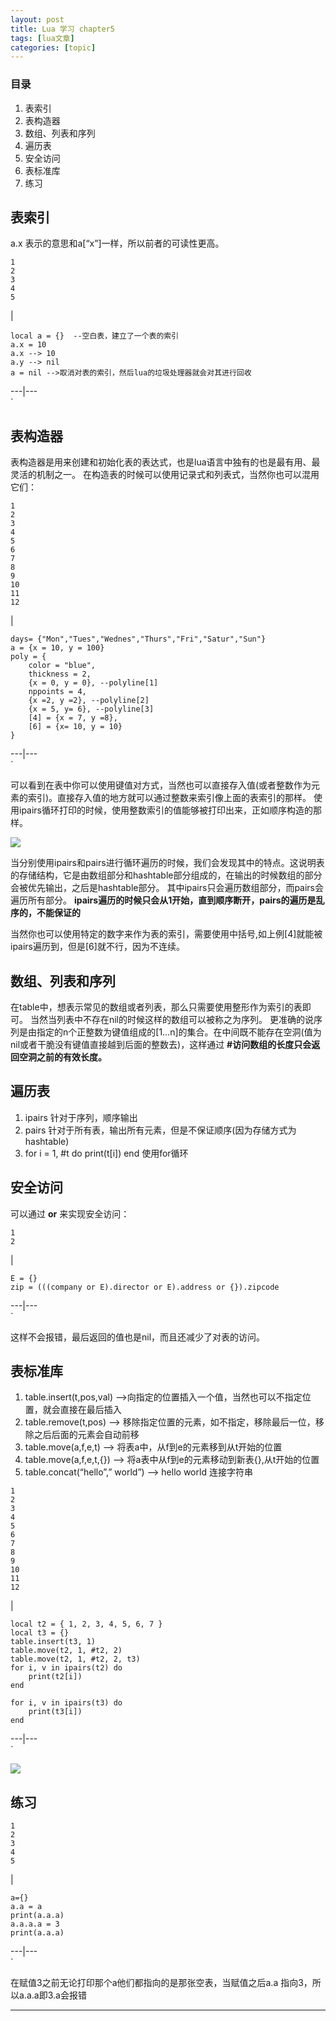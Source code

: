 ```yaml
---
layout: post
title: Lua 学习 chapter5  
tags: [lua文章]
categories: [topic]
---
```

### 目录

  1. 表索引
  2. 表构造器
  3. 数组、列表和序列
  4. 遍历表
  5. 安全访问
  6. 表标准库
  7. 练习

## 表索引

a.x 表示的意思和a[“x”]一样，所以前者的可读性更高。

    
    
    1
    2
    3
    4
    5
    

|

    
    
    local a = {}  --空白表，建立了一个表的索引
    a.x = 10
    a.x --> 10
    a.y --> nil
    a = nil -->取消对表的索引，然后lua的垃圾处理器就会对其进行回收
      
  
---|---  
`

## 表构造器

表构造器是用来创建和初始化表的表达式，也是lua语言中独有的也是最有用、最灵活的机制之一。 在构造表的时候可以使用记录式和列表式，当然你也可以混用它们：

    
    
    1
    2
    3
    4
    5
    6
    7
    8
    9
    10
    11
    12
    

|

    
    
    days= {"Mon","Tues","Wednes","Thurs","Fri","Satur","Sun"}
    a = {x = 10, y = 100}
    poly = {
    	color = "blue",
    	thickness = 2,
    	{x = 0, y = 0}, --polyline[1]
    	nppoints = 4,
    	{x =2, y =2}, --polyline[2]
    	{x = 5, y= 6}, --polyline[3]
    	[4] = {x = 7, y =8},
    	[6] = {x= 10, y = 10}
    }
      
  
---|---  
`

可以看到在表中你可以使用键值对方式，当然也可以直接存入值(或者整数作为元素的索引)。直接存入值的地方就可以通过整数来索引像上面的表索引的那样。
使用ipairs循环打印的时候，使用整数索引的值能够被打印出来，正如顺序构造的那样。

![](https://i.imgur.com/MMD6oy1.png)

当分别使用ipairs和pairs进行循环遍历的时候，我们会发现其中的特点。这说明表的存储结构，它是由数组部分和hashtable部分组成的，在输出的时候数组的部分会被优先输出，之后是hashtable部分。
其中ipairs只会遍历数组部分，而pairs会遍历所有部分。
**ipairs遍历的时候只会从1开始，直到顺序断开，pairs的遍历是乱序的，不能保证的**

当然你也可以使用特定的数字来作为表的索引，需要使用中括号,如上例[4]就能被ipairs遍历到，但是[6]就不行，因为不连续。

## 数组、列表和序列

在table中，想表示常见的数组或者列表，那么只需要使用整形作为索引的表即可。 当然当列表中不存在nil的时候这样的数组可以被称之为序列。
更准确的说序列是由指定的n个正整数为键值组成的[1…n]的集合。在中间既不能存在空洞(值为nil或者干脆没有键值直接越到后面的整数去)，这样通过
**#访问数组的长度只会返回空洞之前的有效长度。**

## 遍历表

  1. ipairs 针对于序列，顺序输出
  2. pairs 针对于所有表，输出所有元素，但是不保证顺序(因为存储方式为hashtable)
  3. for i = 1, #t do print(t[i]) end 使用for循环

## 安全访问

可以通过 **or** 来实现安全访问：

    
    
    1
    2
    

|

    
    
    E = {}
    zip = (((company or E).director or E).address or {}).zipcode 
      
  
---|---  
`

这样不会报错，最后返回的值也是nil，而且还减少了对表的访问。

## 表标准库

  1. table.insert(t,pos,val) –>向指定的位置插入一个值，当然也可以不指定位置，就会直接在最后插入
  2. table.remove(t,pos) –> 移除指定位置的元素，如不指定，移除最后一位，移除之后后面的元素会自动前移
  3. table.move(a,f,e,t) –> 将表a中，从f到e的元素移到从t开始的位置
  4. table.move(a,f,e,t,{}) –> 将a表中从f到e的元素移动到新表{},从t开始的位置
  5. table.concat(“hello”,” world”) –> hello world 连接字符串

    
    
    1
    2
    3
    4
    5
    6
    7
    8
    9
    10
    11
    12
    

|

    
    
    local t2 = { 1, 2, 3, 4, 5, 6, 7 }
    local t3 = {}
    table.insert(t3, 1)
    table.move(t2, 1, #t2, 2)
    table.move(t2, 1, #t2, 2, t3)
    for i, v in ipairs(t2) do
        print(t2[i])
    end
    
    for i, v in ipairs(t3) do
        print(t3[i])
    end
      
  
---|---  
`

![](https://i.imgur.com/q882Pfl.png)

## 练习

    
    
    1
    2
    3
    4
    5
    

|

    
    
    a={}
    a.a = a
    print(a.a.a)
    a.a.a.a = 3
    print(a.a.a)
      
  
---|---  
`

在赋值3之前无论打印那个a他们都指向的是那张空表，当赋值之后a.a 指向3，所以a.a.a即3.a会报错

* * *